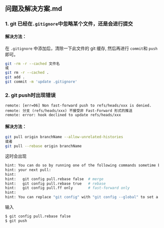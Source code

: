 ## 问题及解决方案.md

### 1. git 已经在`.gitignore`中忽略某个文件，还是会进行提交

#### 解决方法：

在 `.gitignore` 中添加后，清除一下此文件的 git 缓存, 然后再进行 `commit`和 `push`即可。

```sh
git -rm -r --cached 文件名 
或 
git rm -r --cached .
git add .
git commit -m 'update .gitignore'
```

### 2. git push时出现错误

```shell
remote: [err=06] Non fast-forward push to refs/heads/xxx is denied. 
remote: 分支 (refs/heads/xxx) 不接受非 Fast-Forward 形式的推送
remote: error: hook declined to update refs/heads/xxx
```

#### 解决方法：

```sh
git pull origin branchName --allow-unrelated-histories
或者
git pull --rebase origin branchName
```

这时会出现

```sh
hint: You can do so by running one of the following commands sometime before
hint: your next pull:
hint: 
hint:   git config pull.rebase false  # merge
hint:   git config pull.rebase true   # rebase
hint:   git config pull.ff only       # fast-forward only
hint: 
hint: You can replace "git config" with "git config --global" to set a default
```

输入

```sh
$ git config pull.rebase false
$ git push
```

